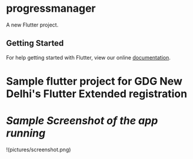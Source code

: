 # progressmanager

A new Flutter project.

## Getting Started

For help getting started with Flutter, view our online
[documentation](https://flutter.io/).

# Sample flutter project for GDG New Delhi's Flutter Extended registration
# _Sample Screenshot of the app running_

!(pictures/screenshot.png)